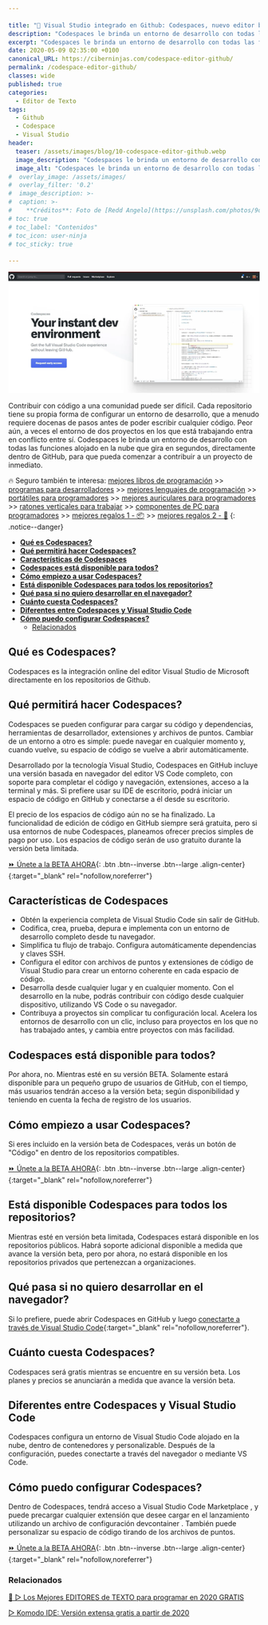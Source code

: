 ```yaml
---

title: "🥇 Visual Studio integrado en Github: Codespaces, nuevo editor beta integrado en tus repositorios"
description: "Codespaces le brinda un entorno de desarrollo con todas las funciones alojado en la nube que gira en segundos, directamente dentro de GitHub, para que pueda comenzar a contribuir a un proyecto de inmediato"
excerpt: "Codespaces le brinda un entorno de desarrollo con todas las funciones alojado en la nube que gira en segundos, directamente dentro de GitHub, para que pueda comenzar a contribuir a un proyecto de inmediato"
date: 2020-05-09 02:35:00 +0100
canonical_URL: https://ciberninjas.com/codespace-editor-github/
permalink: /codespace-editor-github/
classes: wide
published: true
categories:
  - Editor de Texto
tags:
  - Github
  - Codespace
  - Visual Studio
header:
  teaser: /assets/images/blog/10-codespace-editor-github.webp
  image_description: "Codespaces le brinda un entorno de desarrollo con todas las funciones alojado en la nube que gira en segundos, directamente dentro de GitHub, para que pueda comenzar a contribuir a un proyecto de inmediato"
  image_alt: "Codespaces le brinda un entorno de desarrollo con todas las funciones alojado en la nube que gira en segundos, directamente dentro de GitHub, para que pueda comenzar a contribuir a un proyecto de inmediato"
#  overlay_image: /assets/images/
#  overlay_filter: '0.2'
#  image_description: >-
#  caption: >-
#    **Créditos**: Foto de [Redd Angelo](https://unsplash.com/photos/9o8YdYGTT64) en [Unsplash](https://unsplash.com/@reddangelo)
# toc: true
# toc_label: "Contenidos"
# toc_icon: user-ninja
# toc_sticky: true

---
```


![Visual Studio integrado en Github: Codespaces, nuevo editor beta integrado en tus repositorios](/assets/images/blog/10-codespace-editor-github.webp "Visual Studio integrado en Github: Codespaces, nuevo editor beta integrado en tus repositorios")

Contribuir con código a una comunidad puede ser difícil. Cada repositorio tiene su propia forma de configurar un entorno de desarrollo, que a menudo requiere docenas de pasos antes de poder escribir cualquier código. Peor aún, a veces el entorno de dos proyectos en los que está trabajando entra en conflicto entre sí. Codespaces le brinda un entorno de desarrollo con todas las funciones alojado en la nube que gira en segundos, directamente dentro de GitHub, para que pueda comenzar a contribuir a un proyecto de inmediato.

🔥 Seguro también te interesa: [mejores libros de programación](/programar/) >> [programas para desarrolladores](/mejores-sistemas-operativos-para-hackear/) >> [mejores lenguajes de programación](/15-mejores-lenguajes-programacion/) >> [portátiles para programadores]() >> [mejores auriculares para programadores](/auriculares-dise%C3%B1o/) >> [ratones verticales para trabajar](/teclados-ratones-dise%C3%B1o/) >> [componentes de PC para programadores](/ordenadores-componentes/) >> [mejores regalos 1 - 📦](/black-friday-amazon/) >> [mejores regalos 2 - 🎁](/prime-day-amazon/)
{: .notice--danger}

- [**Qué es Codespaces?**](#qu%c3%a9-es-codespaces)
- [**Qué permitirá hacer Codespaces?**](#qu%c3%a9-permitir%c3%a1-hacer-codespaces)
- [**Características de Codespaces**](#caracter%c3%adsticas-de-codespaces)
- [**Codespaces está disponible para todos?**](#codespaces-est%c3%a1-disponible-para-todos)
- [**Cómo empiezo a usar Codespaces?**](#c%c3%b3mo-empiezo-a-usar-codespaces)
- [**Está disponible Codespaces para todos los repositorios?**](#est%c3%a1-disponible-codespaces-para-todos-los-repositorios)
- [**Qué pasa si no quiero desarrollar en el navegador?**](#qu%c3%a9-pasa-si-no-quiero-desarrollar-en-el-navegador)
- [**Cuánto cuesta Codespaces?**](#cu%c3%a1nto-cuesta-codespaces)
- [**Diferentes entre Codespaces y Visual Studio Code**](#diferentes-entre-codespaces-y-visual-studio-code)
- [**Cómo puedo configurar Codespaces?**](#c%c3%b3mo-puedo-configurar-codespaces)
  - [Relacionados](#relacionados)

## **Qué es Codespaces?**

Codespaces es la integración online del editor Visual Studio de Microsoft directamente en los repositorios de Github.

## **Qué permitirá hacer Codespaces?**
Codespaces se pueden configurar para cargar su código y dependencias, herramientas de desarrollador, extensiones y archivos de puntos. Cambiar de un entorno a otro es simple: puede navegar en cualquier momento y, cuando vuelve, su espacio de código se vuelve a abrir automáticamente.

Desarrollado por la tecnología Visual Studio, Codespaces en GitHub incluye una versión basada en navegador del editor VS Code completo, con soporte para completar el código y navegación, extensiones, acceso a la terminal y más. Si prefiere usar su IDE de escritorio, podrá iniciar un espacio de código en GitHub y conectarse a él desde su escritorio. 

El precio de los espacios de código aún no se ha finalizado. La funcionalidad de edición de código en GitHub siempre será gratuita, pero si usa entornos de nube Codespaces, planeamos ofrecer precios simples de pago por uso. Los espacios de código serán de uso gratuito durante la versión beta limitada.

[⏩ Únete a la BETA AHORA](https://github.com/features/codespaces/ "Solicita el ingreso en la versión beta del nuevo editor Codespace integrado en Github"){: .btn .btn--inverse .btn--large .align-center}{:target="_blank" rel="nofollow,noreferrer"}

## **Características de Codespaces**

- Obtén la experiencia completa de Visual Studio Code sin salir de GitHub.
- Codifica, crea, prueba, depura e implementa con un entorno de desarrollo completo desde tu navegador.
- Simplifica tu flujo de trabajo. Configura automáticamente dependencias y claves SSH.
- Configura el editor con archivos de puntos y extensiones de código de Visual Studio para crear un entorno coherente en cada espacio de código.
- Desarrolla desde cualquier lugar y en cualquier momento. Con el desarrollo en la nube, podrás contribuir con código desde cualquier dispositivo, utilizando VS Code o su navegador.
- Contribuya a proyectos sin complicar tu configuración local. Acelera los entornos de desarrollo con un clic, incluso para proyectos en los que no has trabajado antes, y cambia entre proyectos con más facilidad.

## **Codespaces está disponible para todos?**

Por ahora, no. Mientras esté en su versión BETA. Solamente estará disponible para un pequeño grupo de usuarios de GitHub, con el tiempo, más usuarios tendrán acceso a la versión beta; según disponibilidad y teniendo en cuenta la fecha de registro de los usuarios.

## **Cómo empiezo a usar Codespaces?**

Si eres incluido en la versión beta de Codespaces, verás un botón de "Código" en dentro de los repositorios compatibles.

[⏩ Únete a la BETA AHORA](https://github.com/features/codespaces/ "Solicita el ingreso en la versión beta del nuevo editor Codespace integrado en Github"){: .btn .btn--inverse .btn--large .align-center}{:target="_blank" rel="nofollow,noreferrer"}

## **Está disponible Codespaces para todos los repositorios?**

Mientras esté en versión beta limitada, Codespaces estará disponible en los repositorios públicos. Habrá soporte adicional disponible a medida que avance la versión beta, pero por ahora, no estará disponible en los repositorios privados que pertenezcan a organizaciones.

## **Qué pasa si no quiero desarrollar en el navegador?**

Si lo prefiere, puede abrir Codespaces en GitHub y luego [conectarte a través de Visual Studio Code](https://marketplace.visualstudio.com/items?itemName=ms-vsonline.vsonline){:target="_blank" rel="nofollow,noreferrer"}.

## **Cuánto cuesta Codespaces?**

Codespaces será gratis mientras se encuentre en su versión beta. Los planes y precios se anunciarán a medida que avance la versión beta.

## **Diferentes entre Codespaces y Visual Studio Code**

Codespaces configura un entorno de Visual Studio Code alojado en la nube, dentro de contenedores y personalizable. Después de la configuración, puedes conectarte a través del navegador o mediante VS Code.

## **Cómo puedo configurar Codespaces?**

Dentro de Codespaces, tendrá acceso a Visual Studio Code Marketplace , y puede precargar cualquier extensión que desee cargar en el lanzamiento utilizando un archivo de configuración devcontainer . También puede personalizar su espacio de código tirando de los archivos de puntos.

[⏩ Únete a la BETA AHORA](https://github.com/features/codespaces/ "Solicita el ingreso en la versión beta del nuevo editor Codespace integrado en Github"){: .btn .btn--inverse .btn--large .align-center}{:target="_blank" rel="nofollow,noreferrer"}

### Relacionados

[🥇 ▷ Los Mejores EDITORES de TEXTO para programar en 2020 GRATIS](/mejores-editores-texto/)

[▷ Komodo IDE: Versión extensa gratis a partir de 2020](/ide-komodo-gratis/)